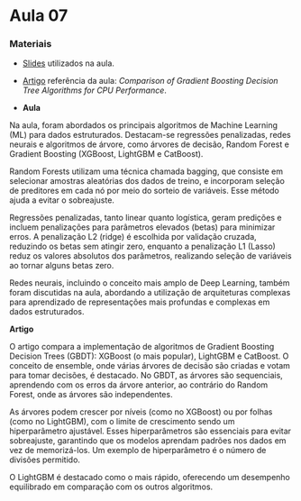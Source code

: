 # Aula 07

### **Materiais**

* [Slides](https://edisciplinas.usp.br/pluginfile.php/8011523/mod_resource/content/1/Aula%209%202023.pdf) utilizados na aula.

* [Artigo](https://dergipark.org.tr/en/download/article-file/1577402#:~:text=Our%20findings%20show%20that%20the,with%20slow%20and%20inconsistent%20performance.) referência da aula: *Comparison of Gradient Boosting Decision Tree Algorithms for CPU Performance*.

* **Aula**

Na aula, foram abordados os principais algoritmos de Machine Learning (ML) para dados estruturados. Destacam-se regressões penalizadas, redes neurais e algoritmos de árvore, como árvores de decisão, Random Forest e Gradient Boosting (XGBoost, LightGBM e CatBoost).

Random Forests utilizam uma técnica chamada bagging, que consiste em selecionar amostras aleatórias dos dados de treino, e incorporam seleção de preditores em cada nó por meio do sorteio de variáveis. Esse método ajuda a evitar o sobreajuste.

Regressões penalizadas, tanto linear quanto logística, geram predições e incluem penalizações para parâmetros elevados (betas) para minimizar erros. A penalização L2 (ridge) é escolhida por validação cruzada, reduzindo os betas sem atingir zero, enquanto a penalização L1 (Lasso) reduz os valores absolutos dos parâmetros, realizando seleção de variáveis ao tornar alguns betas zero.

Redes neurais, incluindo o conceito mais amplo de Deep Learning, também foram discutidas na aula, abordando a utilização de arquiteturas complexas para aprendizado de representações mais profundas e complexas em dados estruturados.

**Artigo**

O artigo compara a implementação de algoritmos de Gradient Boosting Decision Trees (GBDT): XGBoost (o mais popular), LightGBM e CatBoost. O conceito de ensemble, onde várias árvores de decisão são criadas e votam para tomar decisões, é destacado. No GBDT, as árvores são sequenciais, aprendendo com os erros da árvore anterior, ao contrário do Random Forest, onde as árvores são independentes.

As árvores podem crescer por níveis (como no XGBoost) ou por folhas (como no LightGBM), com o limite de crescimento sendo um hiperparâmetro ajustável. Esses hiperparâmetros são essenciais para evitar sobreajuste, garantindo que os modelos aprendam padrões nos dados em vez de memorizá-los. Um exemplo de hiperparâmetro é o número de divisões permitido.

O LightGBM é destacado como o mais rápido, oferecendo um desempenho equilibrado em comparação com os outros algoritmos.
